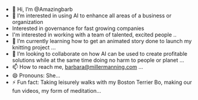 - 👋 Hi, I’m @Amazingbarb
- 👀 I’m interested in using AI to enhance all areas of a business or organization
- Interested in governance for fast growing companies
- I'm interested in working with a team of talented, excited people ..
- 🌱 I’m currently learning how to get an animated story done to launch my knitting project  ...
- 💞️ I’m looking to collaborate on how AI can be used to create profitable solutions while at the same time doing no harm to people or planet  ...
- 📫 How to reach me, barbara@millermanning.com ...
- 😄 Pronouns: She...
- ⚡ Fun fact: Taking leisurely walks with my Boston Terrier Bo, making our fun videos, my form of meditation...

<!---
Amazingbarb/Amazingbarb is a ✨ special ✨ repository because its `README.md` (this file) appears on your GitHub profile.
You can click the Preview link to take a look at your changes.
--->
